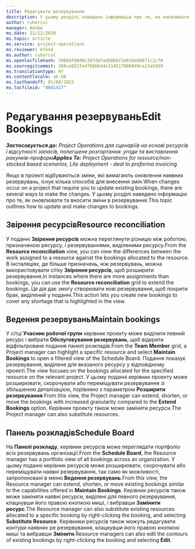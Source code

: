 ```yaml
---
title: Редагувати резервування
description: У цьому розділі наведено інформацію про те, як оновлювати та вносити зміни в резервування.
author: ruhercul
manager: Annbe
ms.date: 11/12/2020
ms.topic: article
ms.service: project-operations
ms.reviewer: kfend
ms.author: ruhercul
ms.openlocfilehash: 3980df0608c387d47ad68bbf2e816d408f1c2cf0
ms.sourcegitcommit: 260ce052fed760bb44c514517806049ca13a5459
ms.translationtype: HT
ms.contentlocale: uk-UA
ms.lasthandoff: 01/08/2021
ms.locfileid: "4841417"
---
```

# <a name="edit-bookings"></a><span data-ttu-id="f9ede-103">Редагування резервувань</span><span class="sxs-lookup"><span data-stu-id="f9ede-103">Edit Bookings</span></span>

<span data-ttu-id="f9ede-104">_**Застосовується до:** Project Operations для сценаріїв на основі ресурсів і відсутності запасів, полегшене розгортання: угоди та виставлення рахунків-проформ_</span><span class="sxs-lookup"><span data-stu-id="f9ede-104">_**Applies To:** Project Operations for resource/non-stocked based scenarios, Lite deployment - deal to proforma invoicing_</span></span>


<span data-ttu-id="f9ede-105">Якщо в проекті відбуваються зміни, які вимагають оновлення наявних резервувань, існує кілька способів для внесення змін.</span><span class="sxs-lookup"><span data-stu-id="f9ede-105">When changes occur on a project that require you to update existing bookings, there are several ways to make the changes.</span></span> <span data-ttu-id="f9ede-106">У цьому розділі наведено інформацію про те, як оновлювати та вносити зміни в резервування.</span><span class="sxs-lookup"><span data-stu-id="f9ede-106">This topic outlines how to update and make changes to bookings.</span></span>

## <a name="resource-reconciliation"></a><span data-ttu-id="f9ede-107">Звірення ресурсів</span><span class="sxs-lookup"><span data-stu-id="f9ede-107">Resource reconciliation</span></span>

<span data-ttu-id="f9ede-108">У поданні **Звірення ресурсів** можна переглянути різницю між роботою, призначеною ресурсу, і резервуваннями, виділеними ресурсу.</span><span class="sxs-lookup"><span data-stu-id="f9ede-108">From the **Resource reconciliation** view, you can view the differences between the work assigned to a resource against the bookings allocated to the resource.</span></span> <span data-ttu-id="f9ede-109">В інсталяціях, де більше призначень, ніж резервувань, можна використовувати сітку **Звірення ресурсів**, щоб розширити резервування.</span><span class="sxs-lookup"><span data-stu-id="f9ede-109">In instances where there are more assignments than bookings, you can use the **Resource reconciliation** grid to extend the bookings.</span></span> <span data-ttu-id="f9ede-110">Ця дія дає змогу створювати нові резервування, щоб покрити брак, виділений у поданні.</span><span class="sxs-lookup"><span data-stu-id="f9ede-110">This action lets you create new bookings to cover any shortage that is highlighted in the view.</span></span>

## <a name="maintain-bookings"></a><span data-ttu-id="f9ede-111">Ведення резервувань</span><span class="sxs-lookup"><span data-stu-id="f9ede-111">Maintain bookings</span></span>

<span data-ttu-id="f9ede-112">У сітці **Учасник робочої групи** керівник проекту може виділити певний ресурс і вибрати **Обслуговування резервувань**, щоб відкрити відфільтроване подання панелі розкладів.</span><span class="sxs-lookup"><span data-stu-id="f9ede-112">From the **Team Member** grid, a Project manager can highlight a specific resource and select **Maintain Bookings** to open a filtered view of the Schedule Board.</span></span> <span data-ttu-id="f9ede-113">Подання показує резервування, виділене для вказаного ресурсу у відповідному проекті.</span><span class="sxs-lookup"><span data-stu-id="f9ede-113">The view focuses on the bookings allocated for the specified resource on the relevant project.</span></span> <span data-ttu-id="f9ede-114">У цьому поданні керівник проекту може розширювати, скорочувати або переміщувати резервування зі збільшеною деталізацією, порівняно з параметром **Розширити резервування**.</span><span class="sxs-lookup"><span data-stu-id="f9ede-114">From this view, the Project manager can extend, shorten, or move the bookings with increased granularity compared to the **Extend Bookings** option.</span></span> <span data-ttu-id="f9ede-115">Керівник проекту також може заміняти ресурси.</span><span class="sxs-lookup"><span data-stu-id="f9ede-115">The Project manager can also substitute resources.</span></span>

## <a name="schedule-board"></a><span data-ttu-id="f9ede-116">Панель розкладів</span><span class="sxs-lookup"><span data-stu-id="f9ede-116">Schedule Board</span></span>

<span data-ttu-id="f9ede-117">На **Панелі розкладу**, керівник ресурсів може переглядати портфоліо всіх резервувань організації.</span><span class="sxs-lookup"><span data-stu-id="f9ede-117">From the **Schedule Board**, the Resource manager has a portfolio view of all bookings across an organization.</span></span> <span data-ttu-id="f9ede-118">У цьому поданні керівник ресурсів може розширювати, скорочувати або переміщувати наявні резервування, так само як можливості, запропоновані в меню **Ведення резервувань**.</span><span class="sxs-lookup"><span data-stu-id="f9ede-118">From this view, the Resource manager can extend, shorten, or move existing bookings similar to the capabilities offered in **Maintain Bookings**.</span></span> <span data-ttu-id="f9ede-119">Керівник ресурсів також може заміняти наявні ресурси, виділені для певного резервування, клацнувши його правою кнопкою миші, і вибравши **Замінити ресурс**.</span><span class="sxs-lookup"><span data-stu-id="f9ede-119">The Resource manager can also substitute existing resources allocated to a specific booking by right-clicking the booking, and selecting **Substitute Resource**.</span></span> <span data-ttu-id="f9ede-120">Керівники ресурсів також можуть редагувати контури наявних ре резервування, клацнувши його правою кнопкою миші та вибравши **Змінити**.</span><span class="sxs-lookup"><span data-stu-id="f9ede-120">Resource managers can also edit the contours of existing bookings by right-clicking the booking and selecting **Edit**.</span></span>
